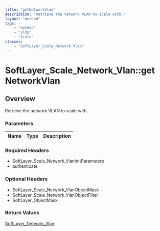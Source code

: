 ```yaml
---
title: "getNetworkVlan"
description: "Retrieve the network VLAN to scale with."
layout: "method"
tags:
    - "method"
    - "sldn"
    - "Scale"
classes:
    - "SoftLayer_Scale_Network_Vlan"
---
```

# SoftLayer_Scale_Network_Vlan::getNetworkVlan
## Overview 
Retrieve the network VLAN to scale with.

### Parameters 
|Name | Type | Description |
| --- | --- | --- |


### Required Headers
* SoftLayer_Scale_Network_VlanInitParameters
* authenticate

### Optional Headers
* SoftLayer_Scale_Network_VlanObjectMask
* SoftLayer_Scale_Network_VlanObjectFilter
* SoftLayer_ObjectMask

### Return Values
<a href='/reference/datatypes/SoftLayer_Network_Vlan'>SoftLayer_Network_Vlan </a>

